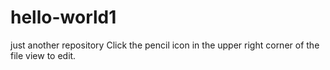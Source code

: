 # hello-world1
just another repository
Click the  pencil icon in the upper right corner of the file view to edit.


